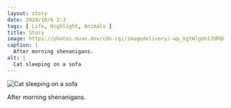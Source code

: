 ```yaml
---
layout: story
date: 2024/10/6 2:3
tags: [ Life, Highlight, Animals ]
title: Story
image: https://photos.muan.dev/cdn-cgi/imagedelivery/-wp_VgtWlgmh1JURQ8t1mg/9df54f15-2f92-41fa-98ca-5b8eac1d1000/public
caption: |
  After morning shenanigans.
alt: |
  Cat sleeping on a sofa
---
```


![Cat sleeping on a sofa](https://photos.muan.dev/cdn-cgi/imagedelivery/-wp_VgtWlgmh1JURQ8t1mg/9df54f15-2f92-41fa-98ca-5b8eac1d1000/public)

After morning shenanigans.
